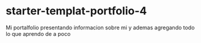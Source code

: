# starter-templat-portfolio-4

Mi portalfolio presentando informacion sobre mi y ademas agregando todo lo que aprendo de a poco
